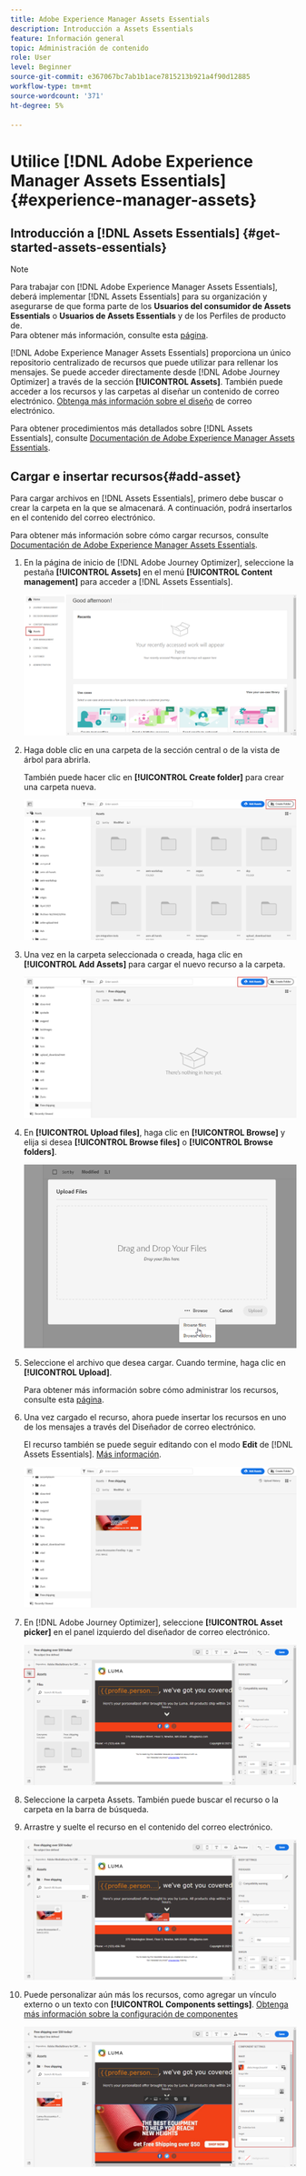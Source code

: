 ```yaml
---
title: Adobe Experience Manager Assets Essentials
description: Introducción a Assets Essentials
feature: Información general
topic: Administración de contenido
role: User
level: Beginner
source-git-commit: e367067bc7ab1b1ace7815213b921a4f90d12885
workflow-type: tm+mt
source-wordcount: '371'
ht-degree: 5%

---
```


# Utilice [!DNL Adobe Experience Manager Assets Essentials] {#experience-manager-assets}

## Introducción a [!DNL Assets Essentials] {#get-started-assets-essentials}

>[!NOTE]
>
> Para trabajar con [!DNL Adobe Experience Manager Assets Essentials], deberá implementar [!DNL Assets Essentials] para su organización y asegurarse de que forma parte de los **Usuarios del consumidor de Assets Essentials** o **Usuarios de Assets Essentials** y de los Perfiles de producto de. <br> Para obtener más información, consulte esta [página](https://experienceleague.adobe.com/docs/experience-manager-assets-essentials/help/deploy-administer.html).

[!DNL Adobe Experience Manager Assets Essentials] proporciona un único repositorio centralizado de recursos que puede utilizar para rellenar los mensajes. Se puede acceder directamente desde [!DNL Adobe Journey Optimizer] a través de la sección **[!UICONTROL Assets]**. También puede acceder a los recursos y las carpetas al diseñar un contenido de correo electrónico. [Obtenga más información sobre el diseño](design-emails.md) de correo electrónico.

Para obtener procedimientos más detallados sobre [!DNL Assets Essentials], consulte [Documentación de Adobe Experience Manager Assets Essentials](https://experienceleague.adobe.com/docs/experience-manager-assets-essentials/help/introduction.html).

## Cargar e insertar recursos{#add-asset}

Para cargar archivos en [!DNL Assets Essentials], primero debe buscar o crear la carpeta en la que se almacenará. A continuación, podrá insertarlos en el contenido del correo electrónico.

Para obtener más información sobre cómo cargar recursos, consulte [Documentación de Adobe Experience Manager Assets Essentials](https://experienceleague.adobe.com/docs/experience-manager-assets-essentials/help/add-delete.html).

1. En la página de inicio de [!DNL Adobe Journey Optimizer], seleccione la pestaña **[!UICONTROL Assets]** en el menú **[!UICONTROL Content management]** para acceder a [!DNL Assets Essentials].

   ![](assets/media_library_1.png)

1. Haga doble clic en una carpeta de la sección central o de la vista de árbol para abrirla.

   También puede hacer clic en **[!UICONTROL Create folder]** para crear una carpeta nueva.

   ![](assets/media_library_8.png)

1. Una vez en la carpeta seleccionada o creada, haga clic en **[!UICONTROL Add Assets]** para cargar el nuevo recurso a la carpeta.

   ![](assets/media_library_2.png)

1. En **[!UICONTROL Upload files]**, haga clic en **[!UICONTROL Browse]** y elija si desea **[!UICONTROL Browse files]** o **[!UICONTROL Browse folders]**.

   ![](assets/media_library_3.png)

1. Seleccione el archivo que desea cargar. Cuando termine, haga clic en **[!UICONTROL Upload]**.

   Para obtener más información sobre cómo administrar los recursos, consulte esta [página](https://experienceleague.adobe.com/docs/experience-manager-assets-essentials/help/manage-organize.html?lang=en).

1. Una vez cargado el recurso, ahora puede insertar los recursos en uno de los mensajes a través del Diseñador de correo electrónico.

   El recurso también se puede seguir editando con el modo **Edit** de [!DNL Assets Essentials]. [Más información](https://experienceleague.adobe.com/docs/experience-manager-assets-essentials/help/edit-images.html).

   ![](assets/media_library_12.png)

1. En [!DNL Adobe Journey Optimizer], seleccione **[!UICONTROL Asset picker]** en el panel izquierdo del diseñador de correo electrónico.

   ![](assets/media_library_5.png)

1. Seleccione la carpeta Assets. También puede buscar el recurso o la carpeta en la barra de búsqueda.

1. Arrastre y suelte el recurso en el contenido del correo electrónico.

   ![](assets/media_library_6.png)

1. Puede personalizar aún más los recursos, como agregar un vínculo externo o un texto con **[!UICONTROL Components settings]**. [Obtenga más información sobre la configuración de componentes](content-components.md)

   ![](assets/media_library_13.png)
